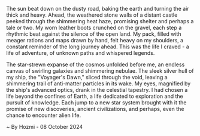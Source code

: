 
The sun beat down on the dusty road, baking the earth and turning the air thick and heavy. Ahead, the weathered stone walls of a distant castle peeked through the shimmering heat haze, promising shelter and perhaps a tale or two. My worn leather boots crunched on the gravel, each step a rhythmic beat against the silence of the open land. My pack, filled with meager rations and maps drawn by hand, felt heavy on my shoulders, a constant reminder of the long journey ahead. This was the life I craved - a life of adventure, of unknown paths and whispered legends. 

The star-strewn expanse of the cosmos unfolded before me, an endless canvas of swirling galaxies and shimmering nebulae.  The sleek silver hull of my ship, the "Voyager's Dawn," sliced through the void, leaving a shimmering trail of anti-matter particles in its wake. My eyes, magnified by the ship's advanced optics, drank in the celestial tapestry.  I had chosen a life beyond the confines of Earth, a life dedicated to exploration and the pursuit of knowledge. Each jump to a new star system brought with it the promise of new discoveries, ancient civilizations, and perhaps, even the chance to encounter alien life.  

~ By Hozmi - 08 October 2024
